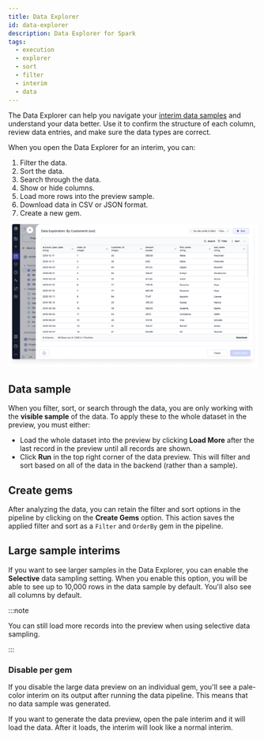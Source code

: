 ```yaml
---
title: Data Explorer
id: data-explorer
description: Data Explorer for Spark
tags:
  - execution
  - explorer
  - sort
  - filter
  - interim
  - data
---
```


The Data Explorer can help you navigate your [interim data samples](docs/Spark/execution/interactive-execution.md#interims) and understand your data better. Use it to confirm the structure of each column, review data entries, and make sure the data types are correct.

When you open the Data Explorer for an interim, you can:

1. Filter the data.
1. Sort the data.
1. Search through the data.
1. Show or hide columns.
1. Load more rows into the preview sample.
1. Download data in CSV or JSON format.
1. Create a new gem.

![Data_explorer](img/Data_Explorer.png)

## Data sample

When you filter, sort, or search through the data, you are only working with the **visible sample** of the data. To apply these to the whole dataset in the preview, you must either:

- Load the whole dataset into the preview by clicking **Load More** after the last record in the preview until all records are shown.
- Click **Run** in the top right corner of the data preview. This will filter and sort based on all of the data in the backend (rather than a sample).

## Create gems

After analyzing the data, you can retain the filter and sort options in the pipeline by clicking on the **Create Gems** option. This action saves the applied filter and sort as a `Filter` and `OrderBy` gem in the pipeline.

## Large sample interims

If you want to see larger samples in the Data Explorer, you can enable the **Selective** data sampling setting. When you enable this option, you will be able to see up to 10,000 rows in the data sample by default. You'll also see all columns by default.

:::note

You can still load more records into the preview when using selective data sampling.

:::

### Disable per gem

If you disable the large data preview on an individual gem, you'll see a pale-color interim on its output after running the data pipeline. This means that no data sample was generated.

If you want to generate the data preview, open the pale interim and it will load the data. After it loads, the interim will look like a normal interim.
